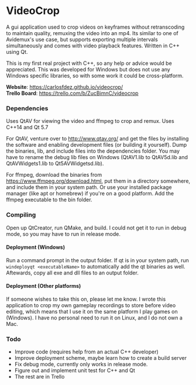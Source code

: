 # VideoCrop

A gui application used to crop videos on keyframes without retranscoding to maintain quality, remuxing the video into an mp4. Its similar to one of Avidemux's use case, but supports exporting multiple intervals simultaneously and comes with video playback features. Written in C++ using Qt.

This is my first real project with C++, so any help or advice would be appreciated. This was developed for Windows but does not use any Windows specific libraries, so with some work it could be cross-platform.

**Website**: https://carlosfdez.github.io/videocrop/ \
**Trello Board**: https://trello.com/b/ZucBimnC/videocrop

### Dependencies
Uses QtAV for viewing the video and ffmpeg to crop and remux. Uses C++14 and Qt 5.7

For QtAV, venture over to http://www.qtav.org/ and get the files by installing the software and enabling development files (or building it yourself). Dump the binaries, lib, and include files into the dependencies folder. You may have to rename the debug lib files on Windows (QtAV1.lib to QtAV5d.lib and QtAVWidgets1.lib to Qt5AVWidgetsd.lib).

For ffmpeg, download the binaries from https://www.ffmpeg.org/download.html, put them in a directory somewhere, and include them in your system path. Or use your installed package manager (like apt or homebrew) if you're on a good platform. Add the ffmpeg executable to the bin folder.

### Compiling
Open up QtCreator, run QMake, and build. I could not get it to run in debug mode, so you may have to run in release mode.

#### Deployment (Windows)
Run a command prompt in the output folder. If qt is in your system path, run `windeployqt <executableName>` to automatically add the qt binaries as well. Aftewards, copy all exe and dll files to an output folder.

#### Deployment (Other platforms)
If someone wishes to take this on, please let me know. I wrote this application to crop my own gameplay recordings to store before video editing, which means that I use it on the same platform I play games on (Windows). I have no personal need to run it on Linux, and I do not own a Mac.

### Todo
* Improve code (requires help from an actual C++ developer)
* Improve deployment scheme, maybe learn how to create a build server
* Fix debug mode, currently only works in release mode.
* Figure out and implement unit test for C++ and Qt
* The rest are in Trello
